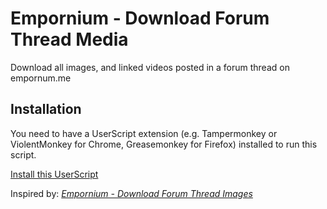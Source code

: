 # Empornium - Download Forum Thread Media
Download all images, and linked videos posted in a forum thread on empornum.me

## Installation
You need to have a UserScript extension (e.g. Tampermonkey or ViolentMonkey for Chrome, Greasemonkey for Firefox) installed to run this script.

[Install this UserScript](https://github.com/VoltronicAcid/Empornium-Download-Forum-Thread-Images/raw/main/empornium_download_forum_thread_images.user.js)

Inspired by: [_Empornium - Download Forum Thread Images_](https://github.com/LenAnderson/Empornium-Download-Forum-Thread-Images)
